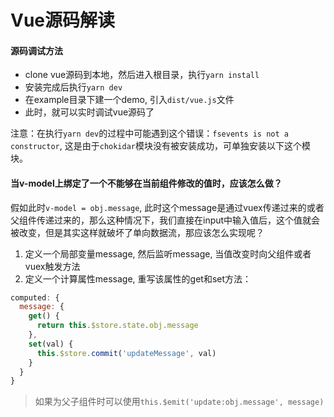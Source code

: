 # Vue源码解读

#### 源码调试方法
- clone vue源码到本地，然后进入根目录，执行`yarn install`
- 安装完成后执行`yarn dev`
- 在example目录下建一个demo, 引入`dist/vue.js`文件
- 此时，就可以实时调试vue源码了

注意：在执行`yarn dev`的过程中可能遇到这个错误：`fsevents is not a constructor`, 这是由于`chokidar`模块没有被安装成功，可单独安装以下这个模块。


#### 当v-model上绑定了一个不能够在当前组件修改的值时，应该怎么做？
假如此时`v-model = obj.message`, 此时这个message是通过vuex传递过来的或者父组件传递过来的，那么这种情况下，我们直接在input中输入值后，这个值就会被改变，但是其实这样就破坏了单向数据流，那应该怎么实现呢？
1. 定义一个局部变量message, 然后监听message, 当值改变时向父组件或者vuex触发方法
2. 定义一个计算属性message, 重写该属性的get和set方法：
```javascript
computed: {
  message: {
    get() {
      return this.$store.state.obj.message
    },
    set(val) {
      this.$store.commit('updateMessage', val)
    }
  }
}
```
> 如果为父子组件时可以使用`this.$emit('update:obj.message', message)`